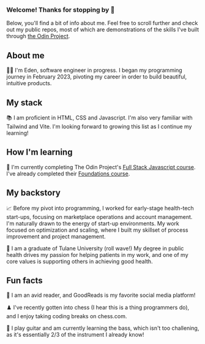 ### Welcome! Thanks for stopping by 👋

Below, you'll find a bit of info about me. Feel free to scroll further and check out my public repos, most of which are demonstrations of the skills I've built through <a href="https://www.theodinproject.com/">the Odin Project</a>.

## About me

👩‍💻 I'm Eden, software engineer in progress. I began my programming journey in February 2023, pivoting my career in order to build beautiful, intuitive products.

## My stack

📚 I am proficient in HTML, CSS and Javascript. I'm also very familiar with Tailwind and Vite. I'm looking forward to growing this list as I continue my learning!

## How I'm learning

📓 I'm currently completing The Odin Project's <a href="https://www.theodinproject.com/paths/full-stack-javascript">Full Stack Javascript course</a>. I've already completed their <a href="https://www.theodinproject.com/paths/foundations/courses/foundations">Foundations course</a>.

## My backstory

📈 Before my pivot into programming, I worked for early-stage health-tech start-ups, focusing on marketplace operations and account management. I'm naturally drawn to the energy of start-up environments. My work focused on optimization and scaling, where I built my skillset of process improvement and project management.

🌊 I am a graduate of Tulane University (roll wave!) My degree in public health drives my passion for helping patients in my work, and one of my core values is supporting others in achieving good health.

## Fun facts

📖 I am an avid reader, and GoodReads is my favorite social media platform!

♟️ I've recently gotten into chess (I hear this is a thing programmers do), and I enjoy taking coding breaks on chess.com.

🎸 I play guitar and am currently learning the bass, which isn't too challening, as it's essentially 2/3 of the instrument I already know!
